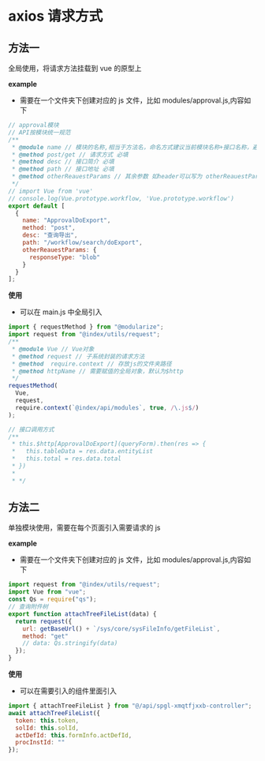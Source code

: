 # axios 请求方式

## 方法一

全局使用，将请求方法挂载到 vue 的原型上

**example**

- 需要在一个文件夹下创建对应的 js 文件，比如 modules/approval.js,内容如下

```js
// approval模块
// API按模块统一规范
/**
 * @module name // 模块的名称,相当于方法名，命名方式建议当前模块名称+接口名称，避免命名重复的问题 必填
 * @method post/get // 请求方式 必填
 * @method desc // 接口简介 必填
 * @method path // 接口地址 必填
 * @method otherReauestParams // 其余参数 如header可以写为 otherReauestParams:{header: ''} f非必填
 */
// import Vue from 'vue'
// console.log(Vue.prototype.workflow, 'Vue.prototype.workflow')
export default [
  {
    name: "ApprovalDoExport",
    method: "post",
    desc: "查询导出",
    path: "/workflow/search/doExport",
    otherReauestParams: {
      responseType: "blob"
    }
  }
];
```

**使用**

- 可以在 main.js 中全局引入

```js
import { requestMethod } from "@modularize";
import request from "@index/utils/request";
/**
 * @module Vue // Vue对象
 * @method request // 子系统封装的请求方法
 * @method  require.context // 存放js的文件夹路径
 * @method httpName // 需要赋值的全局对象，默认为$http
 */
requestMethod(
  Vue,
  request,
  require.context(`@index/api/modules`, true, /\.js$/)
);

// 接口调用方式
/**
 * this.$http[ApprovalDoExport](queryForm).then(res => {
 *   this.tableData = res.data.entityList
 *   this.total = res.data.total
 * })
 *
 * */
```

## 方法二

单独模块使用，需要在每个页面引入需要请求的 js

**example**

- 需要在一个文件夹下创建对应的 js 文件，比如 modules/approval.js,内容如下

```js
import request from "@index/utils/request";
import Vue from "vue";
const Qs = require("qs");
// 查询附件树
export function attachTreeFileList(data) {
  return request({
    url: getBaseUrl() + `/sys/core/sysFileInfo/getFileList`,
    method: "get"
    // data: Qs.stringify(data)
  });
}
```

**使用**

- 可以在需要引入的组件里面引入

```js
import { attachTreeFileList } from "@/api/spgl-xmqtfjxxb-controller";
await attachTreeFileList({
  token: this.token,
  solId: this.solId,
  actDefId: this.formInfo.actDefId,
  procInstId: ""
});
```
